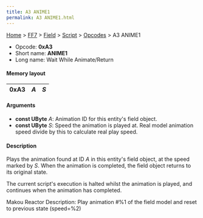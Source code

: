 ```yaml
---
title: A3 ANIME1
permalink: A3 ANIME1.html
---
```


[Home](../../../../Main%20Page.md) > [FF7](../../../../FF7.md) > [Field](../../../Field.md) > [Script](../../Script.md) > [Opcodes](../Opcodes.md) > A3 ANIME1

-   Opcode: **0xA3**
-   Short name: **ANIME1**
-   Long name: Wait While Animate/Return

#### Memory layout

| 0xA3 | *A* | *S* |
|------|-----|-----|

#### Arguments

-   **const UByte** *A*: Animation ID for this entity's field object.
-   **const UByte** *S*: Speed the animation is played at. Real model
    animation speed divide by this to calculate real play speed.

#### Description

Plays the animation found at ID *A* in this entity's field object, at
the speed marked by *S*. When the animation is completed, the field
object returns to its original state.

The current script's execution is halted whilst the animation is played,
and continues when the animation has completed.

Makou Reactor Description: Play animation \#%1 of the field model and
reset to previous state (speed=%2)
